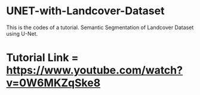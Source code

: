 # UNET-with-Landcover-Dataset
This is the codes of a tutorial.
Semantic Segmentation of Landcover Dataset using U-Net. 
# Tutorial Link = https://www.youtube.com/watch?v=0W6MKZqSke8

